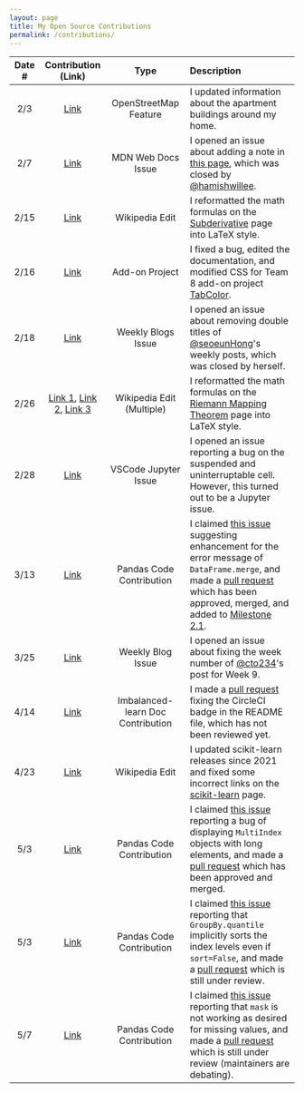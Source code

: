```yaml
---
layout: page
title: My Open Source Contributions
permalink: /contributions/
---
```


<!--
Type of the contribution should be "Wikipedia edit", "OpenStreet Map feature", "Documentation", "Course website", "Blog",
"Browser Add-on", etc.

The description should include a brief summary of what you did.

The link should bring us to a public page that shows your contribution. 

Replace the first row with your own contribution. 

-->

| Date # | Contribution (Link) | Type | Description |
|:---:|:---:|:---:|:---|
| 2/3 | [Link](https://www.openstreetmap.org/changeset/132062097) | OpenStreetMap Feature | I updated information about the apartment buildings around my home. |
| 2/7 | [Link](https://github.com/mdn/content/issues/24248) | MDN Web Docs Issue | I opened an issue about adding a note in [this page](https://developer.mozilla.org/en-US/docs/Mozilla/Add-ons/WebExtensions/Your_first_WebExtension), which was closed by [@hamishwillee](https://github.com/hamishwillee). |
| 2/15 | [Link](https://en.wikipedia.org/w/index.php?title=Subderivative&diff=prev&oldid=1139611483) | Wikipedia Edit | I reformatted the math formulas on the [Subderivative](https://en.wikipedia.org/wiki/Subderivative) page into LaTeX style. |
| 2/16 | [Link](https://github.com/ossd-s23/TabColor/pull/9) | Add-on Project | I fixed a bug, edited the documentation, and modified CSS for Team 8 add-on project [TabColor](https://github.com/ossd-s23/TabColor). |
| 2/18 | [Link](https://github.com/ossd-s23/seoeunHong-weekly/issues/3) | Weekly Blogs Issue | I opened an issue about removing double titles of [@seoeunHong](https://github.com/seoeunHong)'s weekly posts, which was closed by herself. |
| 2/26 | [Link 1](https://en.wikipedia.org/w/index.php?title=Riemann_mapping_theorem&diff=prev&oldid=1141679187), [Link 2](https://en.wikipedia.org/w/index.php?title=Riemann_mapping_theorem&diff=prev&oldid=1141864673), [Link 3](https://en.wikipedia.org/w/index.php?title=Riemann_mapping_theorem&diff=prev&oldid=1142966462) | Wikipedia Edit (Multiple) | I reformatted the math formulas on the [Riemann Mapping Theorem](https://en.wikipedia.org/wiki/Riemann_mapping_theorem) page into LaTeX style. |
| 2/28 | [Link](https://github.com/microsoft/vscode-jupyter/issues/12972) | VSCode Jupyter Issue | I opened an issue reporting a bug on the suspended and uninterruptable cell. However, this turned out to be a Jupyter issue. |
| 3/13 | [Link](https://github.com/pandas-dev/pandas/pull/51947) | Pandas Code Contribution | I claimed [this issue](https://github.com/pandas-dev/pandas/issues/51861) suggesting enhancement for the error message of `DataFrame.merge`, and made a [pull request](https://github.com/pandas-dev/pandas/pull/51947) which has been approved, merged, and added to [Milestone 2.1](https://github.com/pandas-dev/pandas/milestone/103). |
| 3/25 | [Link](https://github.com/ossd-s23/cto234-weekly/issues/1) | Weekly Blog Issue | I opened an issue about fixing the week number of [@cto234](https://github.com/cto234)'s post for Week 9. |
| 4/14 | [Link](https://github.com/scikit-learn-contrib/imbalanced-learn/pull/985) | Imbalanced-learn Doc Contribution | I made a [pull request](https://github.com/scikit-learn-contrib/imbalanced-learn/pull/985) fixing the CircleCI badge in the README file, which has not been reviewed yet. |
| 4/23 | [Link](https://en.wikipedia.org/w/index.php?title=Scikit-learn&diff=prev&oldid=1151444875) | Wikipedia Edit | I updated scikit-learn releases since 2021 and fixed some incorrect links on the [scikit-learn](https://en.wikipedia.org/wiki/Scikit-learn) page. |
| 5/3 | [Link](https://github.com/pandas-dev/pandas/pull/53044) | Pandas Code Contribution | I claimed [this issue](https://github.com/pandas-dev/pandas/issues/52960) reporting a bug of displaying `MultiIndex` objects with long elements, and made a [pull request](https://github.com/pandas-dev/pandas/pull/53044) which has been approved and merged. |
| 5/3 | [Link](https://github.com/pandas-dev/pandas/pull/53049) | Pandas Code Contribution | I claimed [this issue](https://github.com/pandas-dev/pandas/issues/53009) reporting that `GroupBy.quantile` implicitly sorts the index levels even if `sort=False`, and made a [pull request](https://github.com/pandas-dev/pandas/pull/53049) which is still under review. |
| 5/7 | [Link](https://github.com/pandas-dev/pandas/pull/53124) | Pandas Code Contribution | I claimed [this issue](https://github.com/pandas-dev/pandas/issues/52955) reporting that `mask` is not working as desired for missing values, and made a [pull request](https://github.com/pandas-dev/pandas/pull/53124) which is still under review (maintainers are debating).